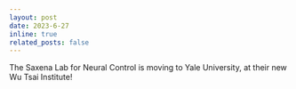 ```yaml
---
layout: post
date: 2023-6-27
inline: true
related_posts: false
---
```


The Saxena Lab for Neural Control is moving to Yale University, at their new Wu Tsai Institute!
